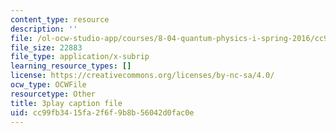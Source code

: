 ```yaml
---
content_type: resource
description: ''
file: /ol-ocw-studio-app/courses/8-04-quantum-physics-i-spring-2016/cc99fb3415fa2f6f9b8b56042d0fac0e_Y6Ma-zn4Olk.srt
file_size: 22883
file_type: application/x-subrip
learning_resource_types: []
license: https://creativecommons.org/licenses/by-nc-sa/4.0/
ocw_type: OCWFile
resourcetype: Other
title: 3play caption file
uid: cc99fb34-15fa-2f6f-9b8b-56042d0fac0e
---
```


